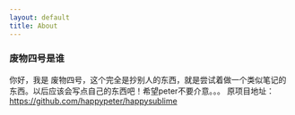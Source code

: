 ```yaml
---
layout: default
title: About
---
```


### 废物四号是谁

你好，我是 废物四号，这个完全是抄别人的东西，就是尝试着做一个类似笔记的东西。以后应该会写点自己的东西吧！希望peter不要介意。。。
原项目地址：https://github.com/happypeter/happysublime